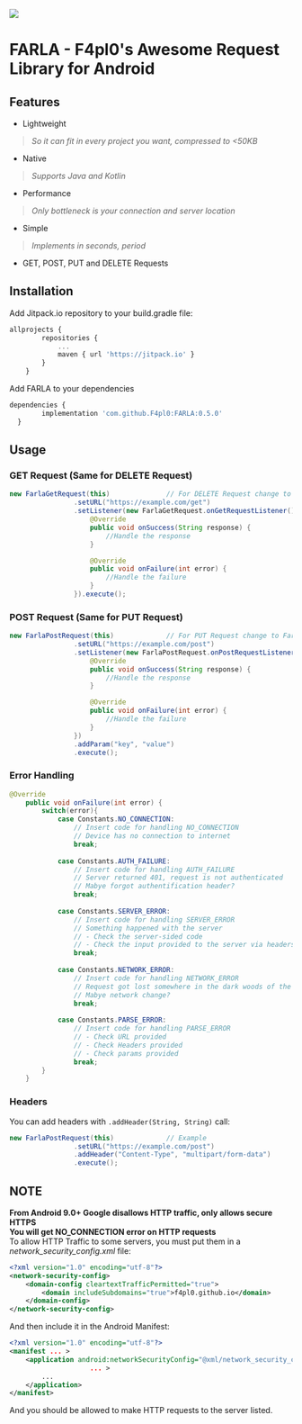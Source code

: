 [![](https://jitpack.io/v/F4pl0/FARLA.svg)](https://jitpack.io/#F4pl0/FARLA)
# FARLA - F4pl0's Awesome Request Library for Android

## Features
* Lightweight
> *So it can fit in every project you want, compressed to <50KB*
* Native
> *Supports Java and Kotlin*
* Performance
> *Only bottleneck is your connection and server location*
* Simple
> *Implements in seconds, period*
* GET, POST, PUT and DELETE Requests

## Installation

Add Jitpack.io repository to your build.gradle file:
```javascript
allprojects {
		repositories {
			...
			maven { url 'https://jitpack.io' }
		}
	}
```

Add FARLA to your dependencies

```javascript
dependencies {
        implementation 'com.github.F4pl0:FARLA:0.5.0'
  }
```

## Usage

### GET Request (Same for DELETE Request)
```java
new FarlaGetRequest(this)              // For DELETE Request change to FarlaDeleteRequest
                .setURL("https://example.com/get")
                .setListener(new FarlaGetRequest.onGetRequestListener() {
                    @Override
                    public void onSuccess(String response) {
                        //Handle the response
                    }

                    @Override
                    public void onFailure(int error) {
                        //Handle the failure
                    }
                }).execute();
```

### POST Request (Same for PUT Request)
```java
new FarlaPostRequest(this)             // For PUT Request change to FarlaPutRequest
                .setURL("https://example.com/post")
                .setListener(new FarlaPostRequest.onPostRequestListener() {
                    @Override
                    public void onSuccess(String response) {
                        //Handle the response
                    }

                    @Override
                    public void onFailure(int error) {
                        //Handle the failure
                    }
                })
                .addParam("key", "value")
                .execute();
```
### Error Handling
```java
@Override
	public void onFailure(int error) {
		switch(error){
			case Constants.NO_CONNECTION:
				// Insert code for handling NO_CONNECTION
				// Device has no connection to internet
				break;
			
			case Constants.AUTH_FAILURE:
				// Insert code for handling AUTH_FAILURE
				// Server returned 401, request is not authenticated
				// Mabye forgot authentification header?
				break;
				
			case Constants.SERVER_ERROR:
				// Insert code for handling SERVER_ERROR
				// Something happened with the server
				// - Check the server-sided code
				// - Check the input provided to the server via headers or params
				break;
			
			case Constants.NETWORK_ERROR:
				// Insert code for handling NETWORK_ERROR
				// Request got lost somewhere in the dark woods of the internet
				// Mabye network change?
				break;
			
			case Constants.PARSE_ERROR:
				// Insert code for handling PARSE_ERROR
				// - Check URL provided
				// - Check Headers provided
				// - Check params provided
				break;
		}
	}
```

### Headers
You can add headers with `.addHeader(String, String)` call:
```java
new FarlaPostRequest(this)             // Example
                .setURL("https://example.com/post")
                .addHeader("Content-Type", "multipart/form-data")
                .execute();
```

## NOTE
**From Android 9.0+ Google disallows HTTP traffic, only allows secure HTTPS**  
**You will get NO_CONNECTION error on HTTP requests**  
To allow HTTP Traffic to some servers, you must put them in a *network_security_config.xml* file:
```xml
<?xml version="1.0" encoding="utf-8"?>
<network-security-config>
    <domain-config cleartextTrafficPermitted="true">
        <domain includeSubdomains="true">f4pl0.github.io</domain>
    </domain-config>
</network-security-config>
```
And then include it in the Android Manifest:
```xml
<?xml version="1.0" encoding="utf-8"?>
<manifest ... >
    <application android:networkSecurityConfig="@xml/network_security_config"
                    ... >
        ...
    </application>
</manifest>
```
And you should be allowed to make HTTP requests to the server listed.
